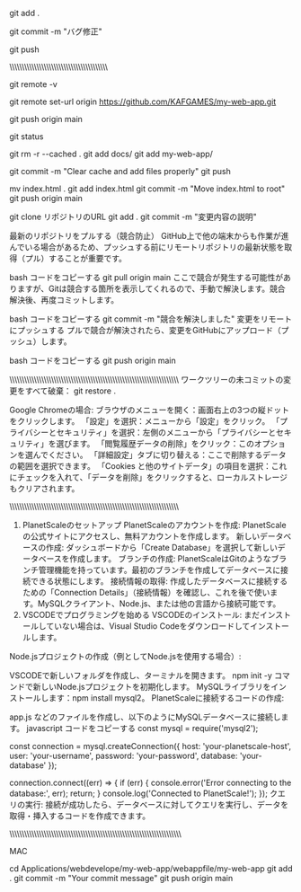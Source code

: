 git add .

git commit -m "バグ修正"

git push

\\\\\\\\\\\\\\\\\\\\\\\\\\\\\\\\\\\\\\\\\\\\\\\\\\\\\\\\\\\\\\\\\\\\\\\\\\\\\\\\




git remote -v

git remote set-url origin https://github.com/KAFGAMES/my-web-app.git

git push origin main

git status






git rm -r --cached .
git add docs/
git add my-web-app/

git commit -m "Clear cache and add files properly"
git push


mv index.html .
git add index.html
git commit -m "Move index.html to root"
git push origin main


git clone リポジトリのURL
git add .
git commit -m "変更内容の説明"

最新のリポジトリをプルする（競合防止） GitHub上で他の端末からも作業が進んでいる場合があるため、プッシュする前にリモートリポジトリの最新状態を取得（プル）することが重要です。

bash
コードをコピーする
git pull origin main
ここで競合が発生する可能性がありますが、Gitは競合する箇所を表示してくれるので、手動で解決します。競合解決後、再度コミットします。

bash
コードをコピーする
git commit -m "競合を解決しました"
変更をリモートにプッシュする プルで競合が解決されたら、変更をGitHubにアップロード（プッシュ）します。

bash
コードをコピーする
git push origin main



\\\\\\\\\\\\\\\\\\\\\\\\\\\\\\\\\\\\\\\\\\\\\\\\\\\\\\\\\\\\\\\\\\\\\\\\\\\\\\\\\\\\\\\\\\\\\\\\\\\\\\\\\\\\\\\\\\\\\\\\\\\\\\\\\\\\\\\\\\
ワークツリーの未コミットの変更をすべて破棄：
git restore .

Google Chromeの場合:
ブラウザのメニューを開く：画面右上の3つの縦ドットをクリックします。
「設定」を選択：メニューから「設定」をクリック。
「プライバシーとセキュリティ」を選択：左側のメニューから「プライバシーとセキュリティ」を選びます。
「閲覧履歴データの削除」をクリック：このオプションを選んでください。
「詳細設定」タブに切り替える：ここで削除するデータの範囲を選択できます。
「Cookies と他のサイトデータ」の項目を選択：これにチェックを入れて、「データを削除」をクリックすると、ローカルストレージもクリアされます。

\\\\\\\\\\\\\\\\\\\\\\\\\\\\\\\\\\\\\\\\\\\\\\\\\\\\\\\\\\\\\\\\\\\\\\\\\\\\\\\\\\\\\\\\\\\\\\\\\\\\\\\\\\\\\\\\\\\\\\\\\\\\\\\\\\\\\\\\\\

1. PlanetScaleのセットアップ
PlanetScaleのアカウントを作成: PlanetScaleの公式サイトにアクセスし、無料アカウントを作成します。
新しいデータベースの作成: ダッシュボードから「Create Database」を選択して新しいデータベースを作成します。
ブランチの作成: PlanetScaleはGitのようなブランチ管理機能を持っています。最初のブランチを作成してデータベースに接続できる状態にします。
接続情報の取得: 作成したデータベースに接続するための「Connection Details」（接続情報）を確認し、これを後で使います。MySQLクライアント、Node.js、または他の言語から接続可能です。
2. VSCODEでプログラミングを始める
VSCODEのインストール: まだインストールしていない場合は、Visual Studio Codeをダウンロードしてインストールします。

Node.jsプロジェクトの作成（例としてNode.jsを使用する場合）:

VSCODEで新しいフォルダを作成し、ターミナルを開きます。
npm init -y コマンドで新しいNode.jsプロジェクトを初期化します。
MySQLライブラリをインストールします：npm install mysql2。
PlanetScaleに接続するコードの作成:

app.js などのファイルを作成し、以下のようにMySQLデータベースに接続します。
javascript
コードをコピーする
const mysql = require('mysql2');

const connection = mysql.createConnection({
    host: 'your-planetscale-host',
    user: 'your-username',
    password: 'your-password',
    database: 'your-database'
});

connection.connect((err) => {
    if (err) {
        console.error('Error connecting to the database:', err);
        return;
    }
    console.log('Connected to PlanetScale!');
});
クエリの実行: 接続が成功したら、データベースに対してクエリを実行し、データを取得・挿入するコードを作成できます。

\\\\\\\\\\\\\\\\\\\\\\\\\\\\\\\\\\\\\\\\\\\\\\\\\\\\\\\\\\\\\\\\\\\\\\\\\\\\\\\\\\\\\\\\\\\\\\\\\\\\\\\\\\\\\\\\\\\\\\\\\\\\\\\\\\\\\\\\\\\\


MAC

cd Applications/webdevelope/my-web-app/webappfile/my-web-app
git add .
git commit -m "Your commit message"
git push origin main




